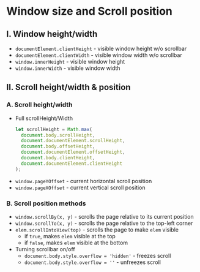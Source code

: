 # **Window size and Scroll position**

## **I. Window height/width**

- `documentElement.clientHeight` - visible window height w/o scrollbar
- `documentElement.clientWidth` - visible window width w/o scrollbar
- `window.innerHeight` - visible window height
- `window.innerWidth` - visible window width

## **II. Scroll height/width & position**

### **A. Scroll height/width**

- Full scrollHeight/Width
  ```js
  let scrollHeight = Math.max(
  	document.body.scrollHeight,
  	document.documentElement.scrollHeight,
  	document.body.offsetHeight,
  	document.documentElement.offsetHeight,
  	document.body.clientHeight,
  	document.documentElement.clientHeight
  );
  ```
- `window.pageYOffset` - current horizontal scroll position
- `window.pageXOffset` - current vertical scroll position

### **B. Scroll position methods**

- `window.scrollBy(x, y)` - scrolls the page relative to its current position
- `window.scrollTo(x, y)` - scrolls the page relative to the top-left corner
- `elem.scrollIntoView(top)` - scrolls the page to make `elem` visible
  - if `true`, makes `elem` visible at the top
  - if `false`, makes `elem` visible at the bottom
- Turning scrollbar on/off
  - `document.body.style.overflow = 'hidden'` - freezes scroll
  - `document.body.style.overflow = ''` - unfreezes scroll
